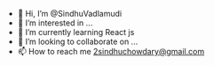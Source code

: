 - 👋 Hi, I’m @SindhuVadlamudi
- 👀 I’m interested in ...
- 🌱 I’m currently learning React js
- 💞️ I’m looking to collaborate on ...
- 📫 How to reach me 2sindhuchowdary@gmail.com

<!---
SindhuVadlamudi/SindhuVadlamudi is a ✨ special ✨ repository because its `README.md` (this file) appears on your GitHub profile.
You can click the Preview link to take a look at your changes.
--->

